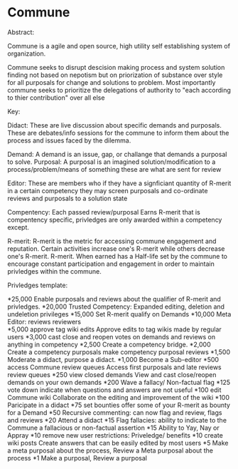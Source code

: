 # Commune

Abstract:

Commune is a agile and open source, high utility self establishing system of organization.

Commune seeks to disrupt descision making process and system solution finding not based on nepotism but on priorization of substance over style for all purposals for change and solutions to problem.
Most importantly commune seeks to prioritize the delegations of authority to "each according to thier contribution" over all else

Key:

Didact: These are live discussion about specific demands and purposals. These are debates/info sessions for the commune to inform them about the process and issues faced by the dilemma. 

Demand: A demand is an issue, gap, or challange that demands a purposal to solve.
Purposal: A purposal is an imagined solution/modification to a process/problem/means of something these are what are sent for review

Editor: These are members who if they have a signficiant quantity of R-merit in a certain competency they may screen purposals and co-ordinate reviews and purposals to a solution state

Compentency: Each passed review/purposal Earns R-merit that is compentency specific, privledges are only awarded within a competency except.

R-merit: R-merit is the metric for accessing commune engagement and reputation. Certain activities increase one's R-merit while others decrease one's R-merit. R-merit. When earned has a Half-life set by the commune to encourage constant participation and engagement in order to maintain privledges within the commune. 

Privledges template:

*25,000 Enable purposals and reviews about the qualifier of R-merit and privledges.
*20,000 Trusted Competency: Expanded editing, deletion and undeletion privileges
*15,000 Set R-merit qualify on Demands 
*10,000 Meta Editor: reviews reviewers  
*5,000 approve tag wiki edits  Approve edits to tag wikis made by regular users
*3,000 cast close and reopen votes on demands and reviews on anything in competency
*2,500 Create a competency bridge.
*2,000 Create a competency purposals make competency purposal reviews
*1,500 Moderate a didact, purpose a didact.
*1,000 Become a Sub-editor
*500 access Commune review queues Access first purposals and late reviews review queues
*250 view closed demands View and cast close/reopen demands on your own demands
*200 Wave a fallacy/ Non-factual flag
*125 vote down indicate when questions and answers are not useful
*100 edit Commune wiki Collaborate on the editing and improvement of the wiki
*100 Paricipate in a didact
*75 set bounties offer some of your R-merit as bounty for a Demand
*50 Recursive commenting: can now flag and review, flags and reviews
*20 Attend a didact
*15 Flag fallacies: ability to indicate to the Commune a fallacious or non-factual assertion
*15 Ability to Yay, Nay or Appray 
*10 remove new user restrictions: Priveledge/ benefits
*10 create wiki posts Create answers that can be easily edited by most users
*5 Make a meta purposal about the process, Review a Meta purposal about the process
*1 Make a purposal, Review a purposal
